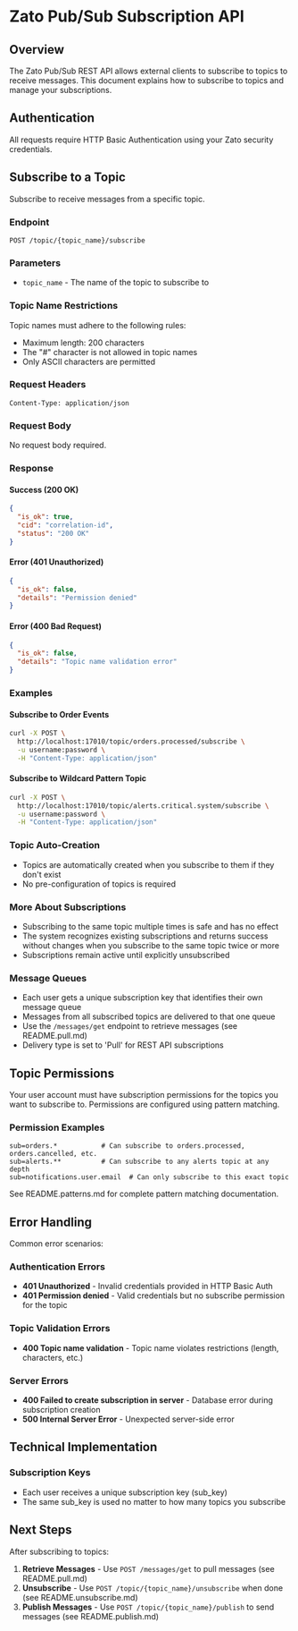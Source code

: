 # Zato Pub/Sub Subscription API

## Overview

The Zato Pub/Sub REST API allows external clients to subscribe to topics to receive messages. This document explains how to subscribe to topics and manage your subscriptions.

## Authentication

All requests require HTTP Basic Authentication using your Zato security credentials.

## Subscribe to a Topic

Subscribe to receive messages from a specific topic.

### Endpoint
```
POST /topic/{topic_name}/subscribe
```

### Parameters
- `topic_name` - The name of the topic to subscribe to

### Topic Name Restrictions
Topic names must adhere to the following rules:
- Maximum length: 200 characters
- The "#" character is not allowed in topic names
- Only ASCII characters are permitted

### Request Headers
```
Content-Type: application/json
```

### Request Body
No request body required.

### Response

#### Success (200 OK)
```json
{
  "is_ok": true,
  "cid": "correlation-id",
  "status": "200 OK"
}
```

#### Error (401 Unauthorized)
```json
{
  "is_ok": false,
  "details": "Permission denied"
}
```

#### Error (400 Bad Request)
```json
{
  "is_ok": false,
  "details": "Topic name validation error"
}
```

### Examples

#### Subscribe to Order Events
```bash
curl -X POST \
  http://localhost:17010/topic/orders.processed/subscribe \
  -u username:password \
  -H "Content-Type: application/json"
```

#### Subscribe to Wildcard Pattern Topic
```bash
curl -X POST \
  http://localhost:17010/topic/alerts.critical.system/subscribe \
  -u username:password \
  -H "Content-Type: application/json"
```

### Topic Auto-Creation
- Topics are automatically created when you subscribe to them if they don't exist
- No pre-configuration of topics is required

### More About Subscriptions
- Subscribing to the same topic multiple times is safe and has no effect
- The system recognizes existing subscriptions and returns success without changes when you subscribe to the same topic twice or more
- Subscriptions remain active until explicitly unsubscribed

### Message Queues
- Each user gets a unique subscription key that identifies their own message queue
- Messages from all subscribed topics are delivered to that one queue
- Use the `/messages/get` endpoint to retrieve messages (see README.pull.md)
- Delivery type is set to 'Pull' for REST API subscriptions

## Topic Permissions

Your user account must have subscription permissions for the topics you want to subscribe to. Permissions are configured using pattern matching.

### Permission Examples
```
sub=orders.*           # Can subscribe to orders.processed, orders.cancelled, etc.
sub=alerts.**          # Can subscribe to any alerts topic at any depth
sub=notifications.user.email  # Can only subscribe to this exact topic
```

See README.patterns.md for complete pattern matching documentation.

## Error Handling

Common error scenarios:

### Authentication Errors
- **401 Unauthorized** - Invalid credentials provided in HTTP Basic Auth
- **401 Permission denied** - Valid credentials but no subscribe permission for the topic

### Topic Validation Errors
- **400 Topic name validation** - Topic name violates restrictions (length, characters, etc.)

### Server Errors
- **400 Failed to create subscription in server** - Database error during subscription creation
- **500 Internal Server Error** - Unexpected server-side error

## Technical Implementation

### Subscription Keys
- Each user receives a unique subscription key (sub_key)
- The same sub_key is used no matter to how many topics you subscribe

## Next Steps

After subscribing to topics:

1. **Retrieve Messages** - Use `POST /messages/get` to pull messages (see README.pull.md)
2. **Unsubscribe** - Use `POST /topic/{topic_name}/unsubscribe` when done (see README.unsubscribe.md)
3. **Publish Messages** - Use `POST /topic/{topic_name}/publish` to send messages (see README.publish.md)

